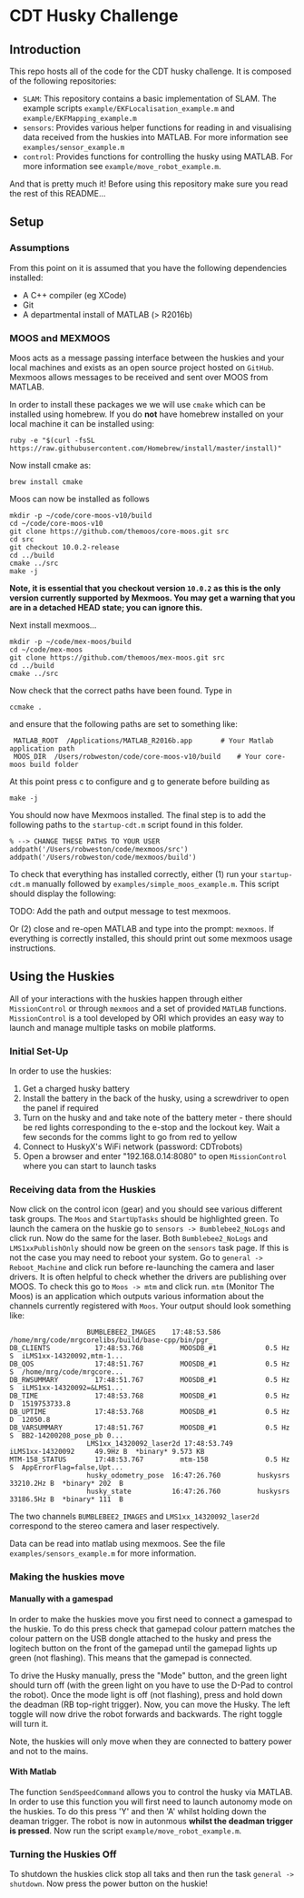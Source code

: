 # CDT Husky Challenge

## Introduction

This repo hosts all of the code for the CDT husky challenge. It is composed of the following repositories:

* `SLAM`: This repository contains a basic implementation of SLAM. The example scripts `example/EKFLocalisation_example.m` and `example/EKFMapping_example.m`
* `sensors`: Provides various helper functions for reading in and visualising data
received from the huskies into MATLAB. For more information see `examples/sensor_example.m`
* `control`: Provides functions for controlling the husky using MATLAB. For more information see
`example/move_robot_example.m`.

And that is pretty much it! Before using this repository make sure you read the rest of this README...

## Setup
### Assumptions
From this point on it is assumed that you have the following
dependencies installed:

* A C++ compiler (eg XCode)
* Git
* A departmental install of MATLAB (> R2016b)

### MOOS and MEXMOOS
Moos acts as a message passing interface between the huskies
and your local machines and exists as an open source project
hosted on `GitHub`. Mexmoos allows messages to be received
and sent over MOOS from MATLAB.

In order to install these packages we we will use `cmake` which
can be installed using homebrew. If you do **not** have
homebrew installed on your local machine it can be installed
using:

```buildoutcfg
ruby -e "$(curl -fsSL https://raw.githubusercontent.com/Homebrew/install/master/install)"
```

Now install cmake as:
```buildoutcfg
brew install cmake
```

Moos can now be installed as follows
```buildoutcfg
mkdir -p ~/code/core-moos-v10/build
cd ~/code/core-moos-v10
git clone https://github.com/themoos/core-moos.git src
cd src
git checkout 10.0.2-release
cd ../build
cmake ../src
make -j
```

**Note, it is essential that you checkout version `10.0.2` as this is the only version
currently supported by Mexmoos. You may get a warning that you are in a detached HEAD state; you can ignore this.**

Next install mexmoos...
```buildoutcfg
mkdir -p ~/code/mex-moos/build
cd ~/code/mex-moos
git clone https://github.com/themoos/mex-moos.git src
cd ../build
cmake ../src
```

Now check that the correct paths have been found. Type in

```buildoutcfg
ccmake .
```
and ensure that the following paths are set to something like:
```buildoutcfg
 MATLAB_ROOT  /Applications/MATLAB_R2016b.app       # Your Matlab application path
 MOOS_DIR  /Users/robweston/code/core-moos-v10/build    # Your core-moos build folder
```
At this point press c to configure and g to generate before building as

```buildoutcfg
make -j
```

You should now have Mexmoos installed. The final step is to add the following paths
to the `startup-cdt.m` script found in this folder.

```buildoutcfg
% --> CHANGE THESE PATHS TO YOUR USER
addpath('/Users/robweston/code/mexmoos/src')
addpath('/Users/robweston/code/mexmoos/build')
```
To check that everything has installed correctly, either (1) run your `startup-cdt.m` manually followed by `examples/simple_moos_example.m`. This script should display the following:


TODO: Add the path and output message to test mexmoos.


Or (2) close and re-open MATLAB and type into the prompt: `mexmoos`. If everything is correctly installed, this should print out some mexmoos usage instructions.

## Using the Huskies
All of your interactions with the huskies happen through either `MissionControl` or through `mexmoos` and a set of provided
`MATLAB` functions. `MissionControl` is a tool developed by ORI which provides an easy way to launch and
manage multiple tasks on mobile platforms.

### Initial Set-Up
In order to use the huskies:

1) Get a charged husky battery
2) Install the battery in the back of the husky, using a screwdriver to open the panel if required
3) Turn on the husky and and take note of the battery meter - there should be red lights corresponding to
the e-stop and the lockout key. Wait a few seconds for the comms light to go from red to yellow
4) Connect to HuskyX's WiFi network (password: CDTrobots)
5) Open a browser and enter "192.168.0.14:8080" to open `MissionControl` where you can start to launch tasks

### Receiving data from the Huskies
Now click on the control icon (gear) and you should see various different task groups. The `Moos` and `StartUpTasks`
should be highlighted green. To launch the camera on the huskie go to `sensors -> Bumblebee2_NoLogs` and click run.
Now do the same for the laser. Both `Bumblebee2_NoLogs` and `LMS1xxPublishOnly`
should now be green on the `sensors` task page.
If this is not the case you may need to reboot your system. Go to `general -> Reboot_Machine` and
click run before re-launching the camera and laser drivers. It is often helpful to check whether the drivers
are publishing over MOOS. To check this go to `Moos -> mtm` and click run. `mtm` (Monitor The Moos) is an application
which outputs various information about the channels currently registered with `Moos`. Your output should look
something like:

```buildoutcfg
                   BUMBLEBEE2_IMAGES    17:48:53.586         /home/mrg/code/mrgcorelibs/build/base-cpp/bin/pgr_
DB_CLIENTS           17:48:53.768         MOOSDB_#1            0.5 Hz S  iLMS1xx-14320092,mtm-1...
DB_QOS               17:48:51.767         MOOSDB_#1            0.5 Hz S  /home/mrg/code/mrgcore...
DB_RWSUMMARY         17:48:51.767         MOOSDB_#1            0.5 Hz S  iLMS1xx-14320092=&LMS1...
DB_TIME              17:48:53.768         MOOSDB_#1            0.5 Hz D  1519753733.8
DB_UPTIME            17:48:53.768         MOOSDB_#1            0.5 Hz D  12050.8
DB_VARSUMMARY        17:48:51.767         MOOSDB_#1            0.5 Hz S  BB2-14200208_pose_pb 0...
                   LMS1xx_14320092_laser2d 17:48:53.749         iLMS1xx-14320092     49.9Hz B  *binary* 9.573 KB
MTM-158_STATUS       17:48:53.767         mtm-158              0.5 Hz S  AppErrorFlag=false,Upt...
                   husky_odometry_pose  16:47:26.760         huskysrs             33210.2Hz B  *binary* 202  B
                   husky_state          16:47:26.760         huskysrs             33186.5Hz B  *binary* 111  B
```

The two channels `BUMBLEBEE2_IMAGES` and `LMS1xx_14320092_laser2d` correspond to the stereo camera and laser
respectively.

Data can be read into matlab using mexmoos. See the file `examples/sensors_example.m` for more information.

### Making the huskies move
#### Manually with a gamespad
In order to make the huskies move you first need to connect a gamespad to the huskie. To do this press
check that gamepad colour pattern matches the colour pattern on the USB dongle attached to the husky and
press the logitech button on the front of the gamepad until the gamepad lights up green (not flashing). This means that the gamepad is connected.

To drive the Husky manually, press the "Mode" button, and the green light should turn off (with the green light on you have to use the D-Pad to control the robot). Once the mode light is off (not flashing), press and hold down the deadman (RB top-right trigger). Now, you can move the Husky. The left toggle will now drive the robot forwards and backwards. The right toggle will turn it.

Note, the huskies will only move when they are connected to battery power and not to the mains.

#### With Matlab
The function `SendSpeedCommand` allows you to control the husky via MATLAB. In order
to use this function you will first need to launch autonomy mode on the huskies. To do this press 'Y' and then 'A' whilst holding down the deaman trigger. 
The robot is now in autonmous **whilst the deadman trigger is pressed**. Now
run the script `example/move_robot_example.m`.

### Turning the Huskies Off
To shutdown the huskies click stop all taks and then run the task `general -> shutdown`. Now press the power button on the huskie!


